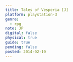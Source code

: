```yaml
---
title: Tales of Vesperia [J]
platform: playstation-3
genre:
  - rpg
note: JP
digital: false
physical: true
guide: true
pending: false
posted: 2014-02-10
---
```

